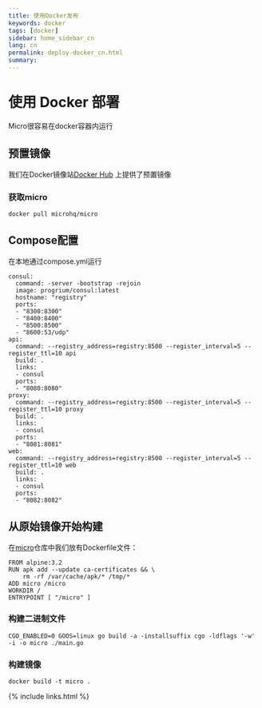 ```yaml
---
title: 使用Docker发布
keywords: docker
tags: [docker]
sidebar: home_sidebar_cn
lang: cn
permalink: deploy-docker_cn.html
summary: 
---
```


# 使用 Docker 部署

Micro很容易在docker容器内运行

## 预置镜像

我们在Docker镜像站[Docker Hub](https://hub.docker.com/r/microhq/) 上提供了预置镜像

### 获取micro

```
docker pull microhq/micro
```

## Compose配置

在本地通过compose.yml运行

```
consul:
  command: -server -bootstrap -rejoin 
  image: progrium/consul:latest
  hostname: "registry"
  ports:
  - "8300:8300"
  - "8400:8400"
  - "8500:8500"
  - "8600:53/udp"
api:
  command: --registry_address=registry:8500 --register_interval=5 --register_ttl=10 api
  build: .
  links:
  - consul
  ports:
  - "8080:8080"
proxy:
  command: --registry_address=registry:8500 --register_interval=5 --register_ttl=10 proxy
  build: .
  links:
  - consul
  ports:
  - "8081:8081"
web:
  command: --registry_address=registry:8500 --register_interval=5 --register_ttl=10 web
  build: .
  links:
  - consul
  ports:
  - "8082:8082"
```

## 从原始镜像开始构建

在[micro](https://github.com/micro/micro/blob/master/Dockerfile)仓库中我们放有Dockerfile文件：

```
FROM alpine:3.2
RUN apk add --update ca-certificates && \
    rm -rf /var/cache/apk/* /tmp/*
ADD micro /micro
WORKDIR /
ENTRYPOINT [ "/micro" ]
```

### 构建二进制文件

```
CGO_ENABLED=0 GOOS=linux go build -a -installsuffix cgo -ldflags '-w' -i -o micro ./main.go 
```

### 构建镜像

```
docker build -t micro .
```

{% include links.html %}
